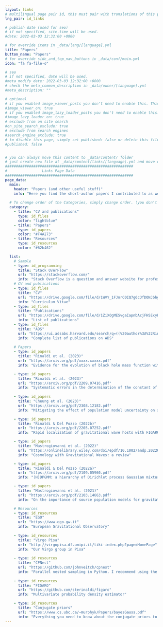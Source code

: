 ```yaml
---
layout: links
# multilingual page pair id, this must pair with translations of this page. (This name must be unique)
lng_pair: id_links

# publish date (used for seo)
# if not specified, site.time will be used.
#date: 2022-03-03 12:32:00 +0000

# for override items in _data/lang/[language].yml
title: "Papers"
button_name: "Papers"
# for override side_and_top_nav_buttons in _data/conf/main.yml
icon: "fa fa-file-o"

# seo
# if not specified, date will be used.
#meta_modify_date: 2022-03-03 12:32:00 +0000
# check the meta_common_description in _data/owner/[language].yml
#meta_description: ""

# optional
# if you enabled image_viewer_posts you don't need to enable this. This is only if image_viewer_posts = false
#image_viewer_on: true
# if you enabled image_lazy_loader_posts you don't need to enable this. This is only if image_lazy_loader_posts = false
#image_lazy_loader_on: true
# exclude from on site search
#on_site_search_exclude: true
# exclude from search engines
#search_engine_exclude: true
# to disable this page, simply set published: false or delete this file
#published: false


# you can always move this content to _data/content/ folder
# just create new file at _data/content/links/[language].yml and move content below.
###########################################################
#                Links Page Data
###########################################################
page_data:
  main:
    header: "Papers (and other useful stuff)"
    info: "Here you find the short-author papers I contributed to as well as some useful resources."
    
  # To change order of the Categories, simply change order. (you don't need to change list order.)
  category:
    - title: "CV and publications"
      type: id_files
      color: "lightblue"
    - title: "Papers"
      type: id_papers
      color: "#F4A273"
    - title: "Resources"
      type: id_resources
      color: "#62b462"

  list:
    # Sample
    - type: id_programming
      title: "Stack OverFlow"
      url: "https://stackoverflow.com/"
      info: "Stack Overflow is a question and answer website for professional and enthusiastic programmers."
    # CV and publications
    - type: id_files
      title: "CV"
      url: "https://drive.google.com/file/d/1WVY_1FJnrC0IQ7g6cJfDONJbhgB0aiWb/view?usp=sharing"
      info: "Curriculum Vitae"
    - type: id_files
      title: "Publications"
      url: "https://drive.google.com/file/d/1ZiXOgMESvgaIapnbAcjFHSExyPbGDhPa/view?usp=sharing"
      info: "List of publications"
    - type: id_files
      title: "ADS"
      url: "https://ui.adsabs.harvard.edu/search/q=((%20author%3A%22Rinaldi%2C%20Stefano%22)%20AND%20year%3A2021-)&sort=date%20desc%2C%20bibcode%20desc&p_=0"
      info: "Complete list of publications on ADS"
      
    # Papers
    - type: id_papers
      title: "Rinaldi et al. (2023)"
      url: "https://arxiv.org/pdf/xxxx.xxxxx.pdf"
      info: "Evidence for the evolution of black hole mass function with redshift"

    - type: id_papers
      title: "Rinaldi et al. (2023)"
      url: "https://arxiv.org/pdf/2209.07416.pdf"
      info: "Systematic errors in the determination of the constant of gravitation"
      
    - type: id_papers
      title: "Cheung et al. (2023)"
      url: "https://arxiv.org/pdf/2308.12182.pdf"
      info: "Mitigating the effect of population model uncertainty on strong lensing Bayes factor using nonparametric methods"

    - type: id_papers
      title: "Rinaldi & Del Pozzo (2022b)"
      url: "https://arxiv.org/pdf/2205.07252.pdf"
      info: "Rapid localization of gravitational wave hosts with FIGARO"

    - type: id_papers
      title: "Mastrogiovanni et al. (2022)"
      url: "https://onlinelibrary.wiley.com/doi/epdf/10.1002/andp.202200180"
      info: "Cosmology with Gravitational Waves: a review"

    - type: id_papers
      title: "Rinaldi & Del Pozzo (2022a)"
      url: "https://arxiv.org/pdf/2109.05960.pdf"
      info: "(H)DPGMM: a hierarchy of Dirichlet process Gaussian mixture models for the inference of the black hole mass function"

    - type: id_papers
      title: "Mastrogiovanni et al. (2021)"
      url: "https://arxiv.org/pdf/2103.14663.pdf"
      info: "On the importance of source population models for gravitational-wave cosmology"

    # Resources
    - type: id_resources
      title: "EGO"
      url: "https://www.ego-gw.it"
      info: "European Gravitational Observatory"
      
    - type: id_resources
      title: "Virgo Pisa"
      url: "http://virgopisa.df.unipi.it/tiki-index.php?page=HomePage"
      info: "Our Virgo group in Pisa"
      
    - type: id_resources
      title: "CPNest"
      url: "https://github.com/johnveitch/cpnest"
      info: "Parallel nested sampling in Python. I recommend using the massively_parallel branch"
      
    - type: id_resources
      title: "FIGARO"
      url: "https://github.com/sterinaldi/figaro"
      info: "Multivariate probability density estimator"

    - type: id_resources
      title: "Conjugate priors"
      url: "https://www.cs.ubc.ca/~murphyk/Papers/bayesGauss.pdf"
      info: "Everything you need to know about the conjugate priors to the Gaussian distribution"
---
```

